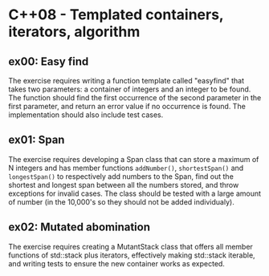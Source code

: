# C++08 - Templated containers, iterators, algorithm

## ex00: Easy find
The exercise requires writing a function template called "easyfind" that takes two parameters: a container of integers and an integer to be found. The function should find the first occurrence of the second parameter in the first parameter, and return an error value if no occurrence is found. The implementation should also include test cases.
## ex01: Span
The exercise requires developing a Span class that can store a maximum of N integers and has member functions `addNumber()`, `shortestSpan()` and `longestSpan()` to respectively add numbers to the Span, find out the shortest and longest span between all the numbers stored, and throw exceptions for invalid cases. The class should be tested with a large amount of number (in the 10,000's so they should not be added individualy).
## ex02: Mutated abomination
The exercise requires creating a MutantStack class that offers all member functions of std::stack plus iterators, effectively making std::stack iterable, and writing tests to ensure the new container works as expected.
